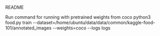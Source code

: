 README

Run command for running with pretrained weights from coco
python3 food.py train --dataset=/home/ubuntu/data/data/common/kaggle-food-101/annotated_images --weights=coco --logs logs
